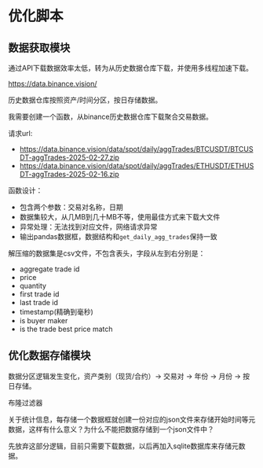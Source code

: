 # 优化脚本

## 数据获取模块

通过API下载数据效率太低，转为从历史数据仓库下载，并使用多线程加速下载。

https://data.binance.vision/

历史数据仓库按照资产/时间分区，按日存储数据。

我需要创建一个函数，从binance历史数据仓库下载聚合交易数据。

请求url: 
- https://data.binance.vision/data/spot/daily/aggTrades/BTCUSDT/BTCUSDT-aggTrades-2025-02-27.zip
- https://data.binance.vision/data/spot/daily/aggTrades/ETHUSDT/ETHUSDT-aggTrades-2025-02-16.zip

函数设计：
- 包含两个参数：交易对名称，日期
- 数据集较大，从几MB到几十MB不等，使用最佳方式来下载大文件
- 异常处理：无法找到对应文件，网络请求异常
- 输出pandas数据框，数据结构和`get_daily_agg_trades`保持一致

解压缩的数据集是csv文件，不包含表头，字段从左到右分别是：
- aggregate trade id
- price
- quantity
- first trade id
- last trade id
- timestamp(精确到毫秒)
- is buyer maker
- is the trade best price match

## 优化数据存储模块

数据分区逻辑发生变化，资产类别（现货/合约）-> 交易对 -> 年份 -> 月份 -> 按日存储。

布隆过滤器

关于统计信息，每存储一个数据框就创建一份对应的json文件来存储开始时间等元数据，这样有什么意义？为什么不能把数据存储到一个json文件中？

先放弃这部分逻辑，目前只需要下载数据，以后再加入sqlite数据库来存储元数据。
